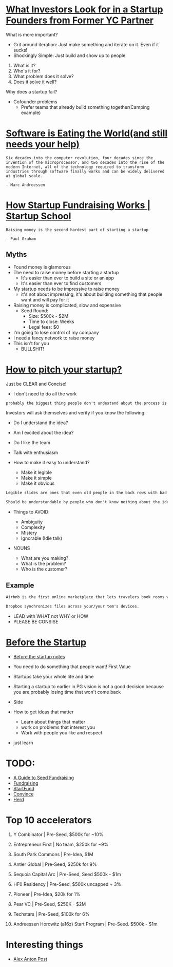 # [What Investors Look for in a Startup Founders from Former YC Partner](https://www.youtube.com/watch?v=4cDCl4cS5xY&ab_channel=JomaTech)

What is more important?

- Grit around iteration: Just make something and iterate on it. Even if it sucks!
- Shockingly Simple: Just build and show up to people.

1. What is it?
2. Who's it for?
3. What problem does it solve?
4. Does it solve it well?

Why does a startup fail?

- Cofounder problems
    - Prefer teams that already build something together(Camping example)

# [Software is Eating the World(and still needs your help)](https://www.youtube.com/watch?v=I8bq5Xamzuo&ab_channel=GarryTan)

```
Six decades into the computer revolution, four decades since the invention of the microprocessor, and two decades into the rise of the modern Internet, all of the technology required to transform industries through software finally works and can be widely delivered at global scale.

- Marc Andreessen
```

# [How Startup Fundraising Works | Startup School](https://www.youtube.com/watch?v=zBUhQPPS9AY&list=WL&index=2&t=211s&ab_channel=YCombinator)

```
Raising money is the second hardest part of starting a startup

- Paul Graham
```

## Myths

- Found money is glamorous
- The need to raise money before starting a startup
    - It's easier than ever to build a site or an app
    - It's easier than ever to find customers
- My startup needs to be impressive to raise money
  - it's not about impressing, it's about building something that people want and will pay for it
- Raising money is complicated, slow and expensive
    - Seed Round:
        - Size: $500k - $2M
        - Time to close: Weeks
        - Legal fees: $0
- I'm going to lose control of my company
- I need a fancy network to raise money
- This isn't for you
    - BULLSHIT!

# [How to pitch your startup?](https://www.youtube.com/watch?v=17XZGUX_9iM&ab_channel=YCombinator)

Just be CLEAR and Concise!

- I don't need to do all the work

```txt
probably the biggest thing people don't undestand about the process is the importance of express youself clearly.
```

Investors will ask themselves and verify if you know the following:

- Do I understand the idea?
- Am I excited about the idea?
- Do I like the team

- Talk with enthusiasm
- How to make it easy to understand?
    - Make it legible
    - Make it simple
    - Make it obvious

```txt
Legible slides are ones that even old people in the back rows with bad eyesight can read.

Should be understandable by people who don't know nothing about the idea or the topic.
```

- Things to AVOID:
    - Ambiguity
    - Complexity
    - Mistery
    - Ignorable (Idle talk)

- NOUNS
    - What are you making?
    - What is the problem?
    - Who is the customer?

## Example

```txt
Airbnb is the first online marketplace that lets travelers book rooms with locals, rather than hotels.

Dropbox synchronizes files across your/your tem's devices.
```

- LEAD with WHAT not WHY or HOW
- PLEASE BE CONSISE

# [Before the Startup](https://www.youtube.com/watch?v=ii1jcLg-eIQ&t=9s&ab_channel=YCombinator:TheVault)

- [Before the startup notes](https://paulgraham.com/before.html)

- You need to do something that people want! First Value
- Startups take your whole life and time
- Starting a startup to earlier in PG vision is not a good decision because you are probably losing time that won't come back
- Side
- How to get ideas that matter
    - Learn about things that matter
    - work on problems that interest you
    - Work with people you like and respect
- just learn

# TODO:

- [A Guide to Seed Fundraising](https://www.ycombinator.com/library/4A-a-guide-to-seed-fundraising)
- [Fundraising](http://www.paulgraham.com/fundraising.html)
- [StartFund](http://www.paulgraham.com/startupfund.html)
- [Convince](http://www.paulgraham.com/convince.html)
- [Herd](http://www.paulgraham.com/herd.html)

# Top 10 accelerators

1. Y Combinator | Pre-Seed, $500k for ~10%

2. Entrepreneur First | No team, $250k for ~9%

3. South Park Commons | Pre-Idea, $1M

4. Antler Global | Pre-Seed, $250k for 9%

5. Sequoia Capital Arc | Pre-Seed, Seed $500k - $1m

6. HF0 Residency | Pre-Seed, $500k uncapped + 3%

7. Pioneer | Pre-Idea, $20k for 1%

8. Pear VC | Pre-Seed, $250K - $2M

9. Techstars | Pre-Seed, $100k for 6%

10. Andreessen Horowitz (a16z) Start Program | Pre-Seed. $500k - $1m

# Interesting things

- [Alex Anton Post](https://www.linkedin.com/posts/alexanton_fundraising-venturecapital-captaaexaetoderecursos-activity-7221856666131054593-391S?utm_source=share&utm_medium=member_desktop)
